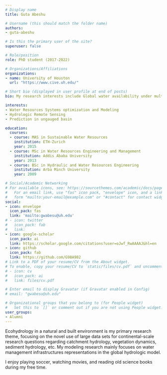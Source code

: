 ```yaml
---
# Display name
title: Guta Abeshu

# Username (this should match the folder name)
authors:
- guta-abeshu

# Is this the primary user of the site?
superuser: false

# Role/position
role: PhD student (2017-2022)

# Organizations/Affiliations
organizations:
- name: University of Houston
  url: "https://www.cive.uh.edu/"

# Short bio (displayed in user profile at end of posts)
bio: My research interests include Global water availability under multiple anthropogenic influences, especially reservoirs.

interests:
- Water Resources Systems optimization and Modeling
- Hydrologic Remote Sensing
- Prediction in ungauged basin

education:
  courses:
  - course: MAS in Sustainable Water Resources
    institution: ETH-Zurich
    year: 2015
  - course: MSc in Water Resources Engineering and Management
    institution: Addis Ababa University
    year: 2013
  - course: BSc in Hydraulic and Water Resources Engineering
    institution: Arba Minch University
    year: 2009

# Social/Academic Networking
# For available icons, see: https://sourcethemes.com/academic/docs/page-builder/#icons
#   For an email link, use "fas" icon pack, "envelope" icon, and a link in the
#   form "mailto:your-email@example.com" or "#contact" for contact widget.
social:
- icon: envelope
  icon_pack: fas
  link: 'mailto:gwabesu@uh.edu'
# - icon: twitter
#   icon_pack: fab
#   link: 
- icon: google-scholar
  icon_pack: ai
  link: https://scholar.google.com/citations?user=oJwf_RwAAAAJ&hl=en
- icon: github
  icon_pack: fab
  link: https://github.com/G98A982
# Link to a PDF of your resume/CV from the About widget.
# To enable, copy your resume/CV to `static/files/cv.pdf` and uncomment the lines below.
# - icon: cv
#   icon_pack: ai
#   link: files/cv.pdf

# Enter email to display Gravatar (if Gravatar enabled in Config)
# email: "gwabesu@uh.edu"

# Organizational groups that you belong to (for People widget)
#   Set this to `[]` or comment out if you are not using People widget.
user_groups:
- Alumni
---
```


Ecohydrology in a natural and built environment is my primary research theme, focusing on the novel use of large data sets for continental-scale research questions regarding catchment hydrology, vegetation dynamics, sediment hydrology, etc. My modeling research mainly focuses on water management infrastructures representations in the global hydrologic model.

I enjoy playing soccer, watching movies, and reading old science books during my free time.
